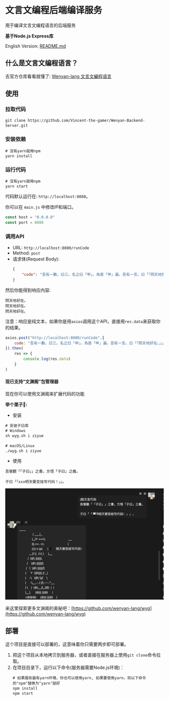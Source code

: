 # 文言文编程后端编译服务
用于编译文言文编程语言的后端服务

**基于Node.js Express库**

English Version: [README.md](./README.md)

## 什么是文言文编程语言？
去官方仓库看看就懂了: [Wenyan-lang 文言文編程语言](https://github.com/wenyan-lang/wenyan)

## 使用

### 拉取代码
~~~shell
git clone https://github.com/Vincent-the-gamer/Wenyan-Backend-Server.git
~~~

### 安装依赖
~~~shell
# 没有yarn就用npm
yarn install
~~~

### 运行代码
~~~shell
# 没有yarn就用npm
yarn start
~~~

代码默认运行在: `http://localhost:8080`。

你可以在 `main.js` 中修改IP和端口。

~~~js
const host = "0.0.0.0"
const port = 8080
~~~

### 调用API
* URL: `http://localhost:8080/runCode`
* Method: `post`
* 请求体(Request Body): 
    ~~~json
    {
        "code": "吾有一數。曰三。名之曰「甲」。為是「甲」遍。吾有一言。曰「「問天地好在。」」。書之。云云。"
    }
    ~~~
然后你能得到响应内容:
~~~
問天地好在。
問天地好在。
問天地好在。
~~~
注意：响应是纯文本，如果你是用`axios`调用这个API，直接用`res.data`来获取你的结果。
~~~js
axios.post("http://localhost:8080/runCode",{
    code: "吾有一數。曰三。名之曰「甲」。為是「甲」遍。吾有一言。曰「「問天地好在。」」。書之。云云。"
}).then(
    res => {
        console.log(res.data)
    }
)
~~~

#### 现已支持“文渊阁”包管理器
现在你可以使用文渊阁来扩展代码的功能

**举个栗子🌰:**

* 安装
~~~shell
# 安装子曰库
# Windows
sh wyg.sh i ziyue

# macOS/Linux
./wyg.sh i ziyue
~~~

* 使用
~~~wy
吾嘗觀「「子曰」」之書。方悟「子曰」之義。

子曰「「xxx明天要变娃写代码！」」。 
~~~
![ziyue](./.github/ziyue.png)

来这里探索更多文渊阁的奥秘吧：[https://github.com/wenyan-lang/wyg](https://github.com/wenyan-lang/wyg)


## 部署
这个项目是直接可以部署的，这意味着你只需要两步即可部署。
1. 把这个项目从本地拷贝到服务器，或者直接在服务器上使用`git clone`命令拉取。
2. 在项目目录下，运行以下命令(服务器需要Node.js环境)：
    ~~~shell
    # 如果服务器有yarn环境，你也可以使用yarn, 如果要使用yarn，将以下命令的"npm"替换为"yarn"就好
    npm install
    npm start
    ~~~